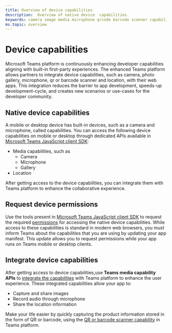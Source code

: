 ```yaml
---
title: Overview of device capabilities
description:  Overview of native device  capabilities.
keywords: camera image media microphone qrcode barcode scanner capabilities native device permissions 
ms.topic: overview
---
```


# Device capabilities 

Microsoft Teams platform is continuously enhancing developer capabilities aligning with built-in first-party experiences. The enhanced Teams platform allows partners to integrate device capabilities, such as camera, photo gallery, microphone, qr or barcode scanner and location, with their web apps. This integration reduces the barrier to app development, speeds-up development-cycle, and creates new scenarios or use-cases for the developer community.

## Native device capabilities

A mobile or desktop device has built-in devices, such as a camera and microphone, called capabilities. You can access the following device capabilities on mobile or desktop through dedicated APIs available in [Microsoft Teams JavaScript client SDK](/javascript/api/overview/msteams-client?view=msteams-client-js-latest&preserve-view=true):
* Media capabilities, such as
    * Camera
    * Microphone
    * Gallery
* Location

After getting access to the device capabilities, you can integrate them with Teams platform to enhance the collaborative experience. 

## Request device permissions

Use the tools present in [Microsoft Teams JavaScript client SDK](/javascript/api/overview/msteams-client?view=msteams-client-js-latest&preserve-view=true) to  request the required  [permissions](native-device-permissions.md) for  accessing the native device capabilities. While access to these capabilities is standard in modern web browsers, you must inform Teams about the capabilities that you are using by updating your app manifest. This update allows you to request permissions while your app runs on Teams mobile or desktop clients.
 
 ## Integrate device capabilities

After getting access to device capabilities,use **Teams media capability APIs** to [integrate the capabilities](mobile-camera-image-permissions.md) with Teams platform to enhance the user experience. These integrated capabilities allow your app to:

* Capture and share images
* Record audio through microphone
* Share the location information

Make your life easier by quickly capturing the product information stored in the form of QR or barcode, using the [QR or barcode scanner capability](qr-barcode-scanner-capability.md) in Teams platform.




